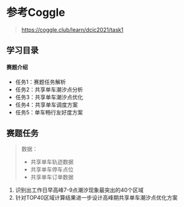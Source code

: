 # 参考Coggle
>   https://coggle.club/learn/dcic2021/task1
## 学习目录
#### 赛题介绍
- 任务1：赛题任务解析
- 任务2：共享单车潮汐点分析
- 任务3：共享单车潮汐点优化
- 任务4：共享单车调度方案
- 任务5：单车畅行友好度方案

## 赛题任务
>  数据：
> - 共享单车轨迹数据
> - 共享单车停车点位
> - 共享单车订单数据
1. 识别出工作日早高峰7-9点潮汐现象最突出的40个区域  
2. 针对TOP40区域计算结果进一步设计高峰期共享单车潮汐点优化方案  

